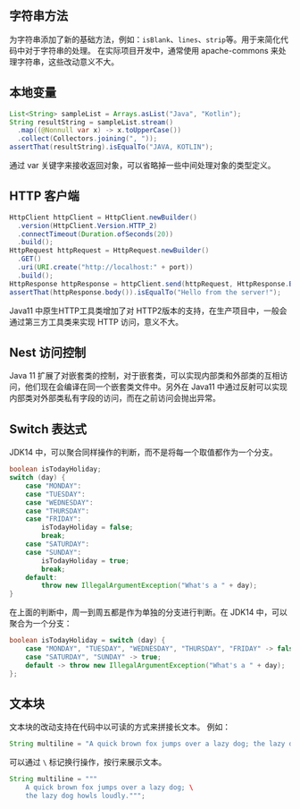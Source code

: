 ## 字符串方法
为字符串添加了新的基础方法，例如：`isBlank`、`lines`、`strip`等。用于来简化代码中对于字符串的处理。
在实际项目开发中，通常使用 apache-commons 来处理字符串，这些改动意义不大。

## 本地变量

```Java
List<String> sampleList = Arrays.asList("Java", "Kotlin");
String resultString = sampleList.stream()
  .map((@Nonnull var x) -> x.toUpperCase())
  .collect(Collectors.joining(", "));
assertThat(resultString).isEqualTo("JAVA, KOTLIN");
```
通过 var 关键字来接收返回对象，可以省略掉一些中间处理对象的类型定义。

## HTTP 客户端
```Java
HttpClient httpClient = HttpClient.newBuilder()
  .version(HttpClient.Version.HTTP_2)
  .connectTimeout(Duration.ofSeconds(20))
  .build();
HttpRequest httpRequest = HttpRequest.newBuilder()
  .GET()
  .uri(URI.create("http://localhost:" + port))
  .build();
HttpResponse httpResponse = httpClient.send(httpRequest, HttpResponse.BodyHandlers.ofString());
assertThat(httpResponse.body()).isEqualTo("Hello from the server!");
```
Java11 中原生HTTP工具类增加了对 HTTP2版本的支持，在生产项目中，一般会通过第三方工具类来实现 HTTP 访问，意义不大。

## Nest 访问控制
Java 11 扩展了对嵌套类的控制，对于嵌套类，可以实现内部类和外部类的互相访问，他们现在会编译在同一个嵌套类文件中。另外在 Java11 中通过反射可以实现内部类对外部类私有字段的访问，而在之前访问会抛出异常。

## Switch 表达式
JDK14 中，可以聚合同样操作的判断，而不是将每一个取值都作为一个分支。
```Java
boolean isTodayHoliday;
switch (day) {
    case "MONDAY":
    case "TUESDAY":
    case "WEDNESDAY":
    case "THURSDAY":
    case "FRIDAY":
        isTodayHoliday = false;
        break;
    case "SATURDAY":
    case "SUNDAY":
        isTodayHoliday = true;
        break;
    default:
        throw new IllegalArgumentException("What's a " + day);
}
```
在上面的判断中，周一到周五都是作为单独的分支进行判断。在 JDK14 中，可以聚合为一个分支：
```Java
boolean isTodayHoliday = switch (day) {
    case "MONDAY", "TUESDAY", "WEDNESDAY", "THURSDAY", "FRIDAY" -> false;
    case "SATURDAY", "SUNDAY" -> true;
    default -> throw new IllegalArgumentException("What's a " + day);
};
```

## 文本块
文本块的改动支持在代码中以可读的方式来拼接长文本。
例如：
```Java
String multiline = "A quick brown fox jumps over a lazy dog; the lazy dog howls loudly.";
```
可以通过 `\` 标记换行操作，按行来展示文本。
```Java
String multiline = """
    A quick brown fox jumps over a lazy dog; \
    the lazy dog howls loudly.""";
```
